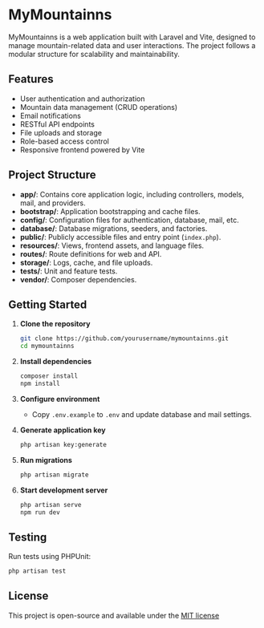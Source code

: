 # MyMountainns

MyMountainns is a web application built with Laravel and Vite, designed to manage mountain-related data and user interactions. The project follows a modular structure for scalability and maintainability.

## Features

- User authentication and authorization
- Mountain data management (CRUD operations)
- Email notifications
- RESTful API endpoints
- File uploads and storage
- Role-based access control
- Responsive frontend powered by Vite

## Project Structure

- **app/**: Contains core application logic, including controllers, models, mail, and providers.
- **bootstrap/**: Application bootstrapping and cache files.
- **config/**: Configuration files for authentication, database, mail, etc.
- **database/**: Database migrations, seeders, and factories.
- **public/**: Publicly accessible files and entry point (`index.php`).
- **resources/**: Views, frontend assets, and language files.
- **routes/**: Route definitions for web and API.
- **storage/**: Logs, cache, and file uploads.
- **tests/**: Unit and feature tests.
- **vendor/**: Composer dependencies.

## Getting Started

1. **Clone the repository**
   ```sh
   git clone https://github.com/yourusername/mymountainns.git
   cd mymountainns
   ```

2. **Install dependencies**
   ```sh
   composer install
   npm install
   ```

3. **Configure environment**
   - Copy `.env.example` to `.env` and update database and mail settings.

4. **Generate application key**
   ```sh
   php artisan key:generate
   ```

5. **Run migrations**
   ```sh
   php artisan migrate
   ```

6. **Start development server**
   ```sh
   php artisan serve
   npm run dev
   ```

## Testing

Run tests using PHPUnit:
```sh
php artisan test
```

## License

This project is open-source and available under the [MIT license](LICENSE)